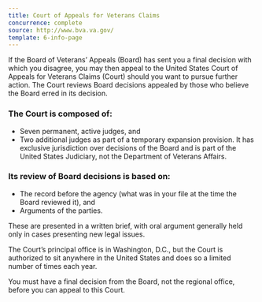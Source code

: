 ```yaml
---
title: Court of Appeals for Veterans Claims
concurrence: complete
source: http://www.bva.va.gov/
template: 6-info-page
---
```


If the Board of Veterans’ Appeals (Board) has sent you a final decision with which you disagree, you may then appeal to the United States Court of Appeals for Veterans Claims (Court) should you want to pursue further action. The Court reviews Board decisions appealed by those who believe the Board erred in its decision.

<div class="call-out" markdown="0">

### The Court is composed of:
  - Seven permanent, active judges, and
  - Two additional judges as part of a temporary expansion provision.
  It has exclusive jurisdiction over decisions of the Board and is part of the United States Judiciary, not the Department of Veterans Affairs.

### Its review of Board decisions is based on:
  - The record before the agency (what was in your file at the time the Board reviewed it), and
  - Arguments of the parties.
</div>

These are presented in a written brief, with oral argument generally held only in cases presenting new legal issues.

The Court’s principal office is in Washington, D.C., but the Court is authorized to sit anywhere in the United States and does so a limited number of times each year.

You must have a final decision from the Board, not the regional office, before you can appeal to this Court.
